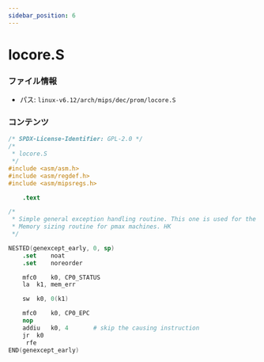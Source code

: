 ```yaml
---
sidebar_position: 6
---
```

# locore.S

### ファイル情報

- パス: `linux-v6.12/arch/mips/dec/prom/locore.S`

### コンテンツ

```S
/* SPDX-License-Identifier: GPL-2.0 */
/*
 * locore.S
 */
#include <asm/asm.h>
#include <asm/regdef.h>
#include <asm/mipsregs.h>

	.text

/*
 * Simple general exception handling routine. This one is used for the
 * Memory sizing routine for pmax machines. HK
 */

NESTED(genexcept_early, 0, sp)
	.set	noat
	.set	noreorder

	mfc0	k0, CP0_STATUS
	la	k1, mem_err

	sw	k0, 0(k1)

	mfc0	k0, CP0_EPC
	nop
	addiu	k0, 4		# skip the causing instruction
	jr	k0
	 rfe
END(genexcept_early)

```
